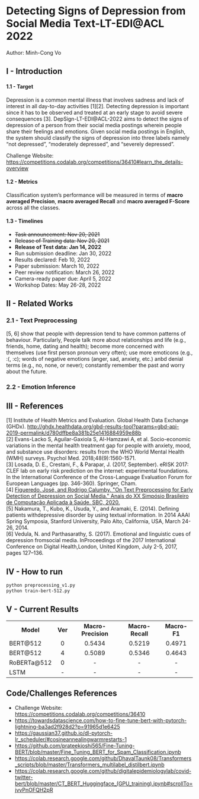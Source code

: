 # Detecting Signs of Depression from Social Media Text-LT-EDI@ACL 2022

Author: Minh-Cong Vo

## I - Introduction

#### 1.1 - Target

Depression is a common mental illness that involves sadness and lack of interest in all day-to-day activities [1][2]. Detecting depression is important since it has to be observed and treated at an early stage to avoid severe consequences [3]. DepSign-LT-EDI@ACL-2022 aims to detect the signs of depression of a person from their social media postings wherein people share their feelings and emotions. Given social media postings in English, the system should classify the signs of depression into three labels namely “not depressed”, “moderately depressed”, and “severely depressed”.

Challenge Website: https://competitions.codalab.org/competitions/36410#learn_the_details-overview

#### 1.2 - Metrics

Classification system’s performance will be measured in terms of **macro averaged Precision**, **macro averaged Recall** and **macro averaged F-Score** across all the classes.

#### 1.3 - Timelines

- ~~Task announcement: Nov 20, 2021~~
- ~~Release of Training data: Nov 20, 2021~~
- **Release of Test data: Jan 14, 2022**
- Run submission deadline: Jan 30, 2022
- Results declared: Feb 10, 2022
- Paper submission: March 10, 2022
- Peer review notification: March 26, 2022
- Camera-ready paper due: April 5, 2022
- Workshop Dates: May 26-28, 2022

## II - Related Works

### 2.1 - Text Preprocessing

[5, 6] show that people with depression tend to have common patterns of behaviour. Particularly, People talk more about relationships and life (e.g., friends, home, dating and health); become more concerned with themselves (use first person pronoun very often); use more emoticons (e.g., :(, :c); words of negative emotions (anger, sad, anxiety, etc.) anbd denial terms (e.g., no, none, or never); constantly remember the past and worry about the future.

### 2.2 - Emotion Inference

## III - References

[1] Institute of Health Metrics and Evaluation. Global Health Data Exchange (GHDx). http://ghdx.healthdata.org/gbd-results-tool?params=gbd-api-2019-permalink/d780dffbe8a381b25e1416884959e88b \
[2] Evans-Lacko S, Aguilar-Gaxiola S, Al-Hamzawi A, et al. Socio-economic variations in the mental health treatment gap for people with anxiety, mood, and substance use disorders: results from the WHO World Mental Health (WMH) surveys. Psychol Med. 2018;48(9):1560-1571.\
[3] Losada, D. E., Crestani, F., & Parapar, J. (2017, September). eRISK 2017: CLEF lab on early risk prediction on the internet: experimental foundations. In the International Conference of the Cross-Language Evaluation Forum for European Languages (pp. 346-360). Springer, Cham. \
[4] [Figueredo, José, and Rodrigo Calumby. "On Text Preprocessing for Early Detection of Depression on Social Media." Anais do XX Simpósio Brasileiro de Computação Aplicada à Saúde. SBC, 2020.](https://sol.sbc.org.br/index.php/sbcas/article/view/11504/11367) \
[5] Nakamura, T., Kubo, K., Usuda, Y., and Aramaki, E. (2014). Defining patients withdepressive disorder by using textual information. In 2014 AAAI Spring Symposia, Stanford University, Palo Alto, California, USA, March 24-26, 2014. \
[6] Vedula, N. and Parthasarathy, S. (2017). Emotional and linguistic cues of depression fromsocial media. InProceedings of the 2017 International Conference on Digital Health,London, United Kingdom, July 2-5, 2017, pages 127–136.

## IV - How to run

```bash
python preprocessing_v1.py
python train-bert-512.py
```

## V - Current Results

<!-- <style>
  .double {
    border-top: 4px double #999;
    padding: 10px 0;
    }
</style> -->

<table>
  <tr>
    <th>Model</th>
    <th>Ver</th>
    <th><center>Macro-Precision</center></th>
    <th><center>Macro-Recall</center></th>
    <th><center>Macro-F1</center></th>
  </tr>
  <tr class="double">
    <td>BERT@512</td>
    <td><center>0</center></td>
    <td><center>0.5434</center></td>
    <td><center>0.5219</center></td>
    <td><center>0.4971</center></td>
  </tr>
  <tr>
    <td>BERT@512</td>
    <td><center>4</center></td>
    <td><center>0.5089</center></td>
    <td><center>0.5346</center></td>
    <td><center>0.4643</center></td>
  </tr>
  <tr class="double">
    <td>RoBERTa@512</td>
    <td><center>0</center></td>
    <td><center>-</center></td>
    <td><center>-</center></td>
    <td><center>-</center></td>
  </tr>
  <tr class="double">
    <td>LSTM</td>
    <td><center>-</center></td>
    <td><center>-</center></td>
    <td><center>-</center></td>
    <td><center>-</center></td>
  </tr>
</table>

## Code/Challenges References

- Challenge Website: https://competitions.codalab.org/competitions/36410
- https://towardsdatascience.com/how-to-fine-tune-bert-with-pytorch-lightning-ba3ad2f928d2?p=91965d1e6425
- https://gaussian37.github.io/dl-pytorch-lr_scheduler/#cosineannealingwarmrestarts-1
- https://github.com/prateekjoshi565/Fine-Tuning-BERT/blob/master/Fine_Tuning_BERT_for_Spam_Classification.ipynb
- https://colab.research.google.com/github/DhavalTaunk08/Transformers_scripts/blob/master/Transformers_multilabel_distilbert.ipynb
- https://colab.research.google.com/github/digitalepidemiologylab/covid-twitter-bert/blob/master/CT_BERT_Huggingface_(GPU_training).ipynb#scrollTo=jvvPnOFQH2pR
